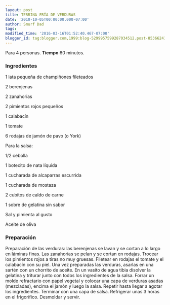 ```yaml
---
layout: post
title: TERRINA FRÍA DE VERDURAS
date: '2010-10-05T00:00:00.000-07:00'
author: Smurf Dad
tags: 
modified_time: '2016-03-16T01:52:40.467-07:00'
blogger_id: tag:blogger.com,1999:blog-5299957599287034512.post-8536624163795237596
---
```


Para 4 personas.
<b>Tiempo</b> 60 minutos.

<h3>Ingredientes</h3>

1 lata pequeña de champiñones fileteados

2 berenjenas

2 zanahorias

2 pimientos rojos pequeños

1 calabacín

1 tomate

6 rodajas de jamón de pavo (o York)

Para la salsa:

1/2 cebolla

1 botecito de nata líquida

1 cucharada de alcaparras escurrida

1 cucharada de mostaza

2 cubitos de caldo de carne

1 sobre de gelatina sin sabor

Sal y pimienta al gusto

Aceite de oliva

<h3>Preparación</h3>

Preparación de las verduras: las berenjenas se lavan y se cortan a lo largo en láminas finas. Las zanahorias se pelan y se cortan en rodajas. Trocear los pimientos rojos a tiras no muy gruesas. Filetear en rodajas el tomate y el calabacín con su piel. Una vez preparadas las verduras, asarlas en una sartén con un chorrito de aceite. En un vasito de agua tibia disolver la gelatina y triturar junto con todos los ingredientes de la salsa. Forrar un molde refractario con papel vegetal y colocar una capa de verduras asadas (mezcladas), encima el jamón y luego la salsa. Repetir hasta llegar a agotar los ingredientes. Terminar con una capa de salsa. Refrigerar unas 3 horas en el frigorífico. Desmoldar y servir.

